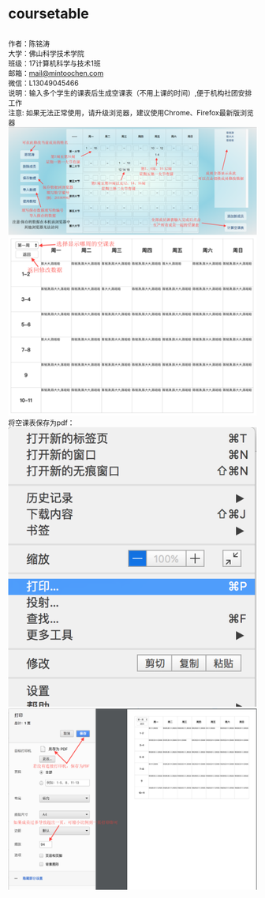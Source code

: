 # coursetable
######
作者：陈铭涛</br>
大学：佛山科学技术学院</br>
班级：17计算机科学与技术1班</br>
邮箱：mail@mintoochen.com</br>
微信：L13049045466</br>
说明：输入多个学生的课表后生成空课表（不用上课的时间）,便于机构社团安排工作</br>
注意: 如果无法正常使用，请升级浏览器，建议使用Chrome、Firefox最新版浏览器</br>
![Image text](https://raw.githubusercontent.com/CrazyChat/coursetable/master/images/1.png)</br>
![Image text](https://raw.githubusercontent.com/CrazyChat/coursetable/master/images/2.png)</br>
将空课表保存为pdf：</br>
![Image text](https://raw.githubusercontent.com/CrazyChat/coursetable/master/images/3.png)</br>
![Image text](https://raw.githubusercontent.com/CrazyChat/coursetable/master/images/4.png)</br>
